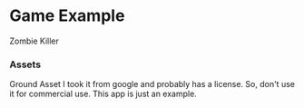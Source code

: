 # Game Example

Zombie Killer

### Assets
Ground Asset I took it from google and probably has a license. So, don't use it for commercial use.
This app is just an example.
